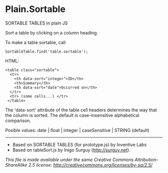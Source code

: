 Plain.Sortable
==================

  SORTABLE TABLES in plain JS

  Sort a table by clicking on a column heading.
  
  To make a table sortable, call 
  
    SortableTable.find('table.sortable');

  HTML:

    <table class="sortable">
      <tr>
        <th data-sort="integer">ID</th>
        <th>Summary</th>
        <th data-sort="date">Occurred on</th>
      </tr>
      <tr> (some cells...) </tr>
     </table>

  The 'data-sort' attribute of the table cell headers determines the way that
  the column is sorted. The default is case-insensitive alphabetical comparison.
  
  Posible values: date | float | integer | caseSensitive | STRING (default)


  ---
  * Based on SORTABLE TABLES (for prototype.js) by Inventive Labs
  * Based on tableSort.js by Inigo Surguy (http://surguy.net). 
  
  *This file is made
  available under the same Creative Commons Attribution-ShareAlike 2.5 license:
  http://creativecommons.org/licenses/by-sa/2.5/*
